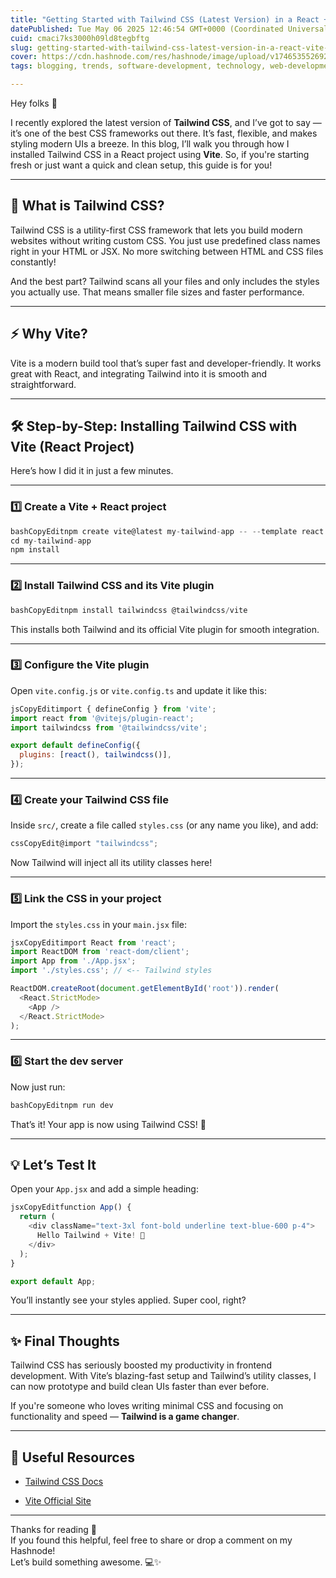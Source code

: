 ```yaml
---
title: "Getting Started with Tailwind CSS (Latest Version) in a React + Vite Project — The Easy Way!🌟"
datePublished: Tue May 06 2025 12:46:54 GMT+0000 (Coordinated Universal Time)
cuid: cmaci7ks3000h09ld8tegbftg
slug: getting-started-with-tailwind-css-latest-version-in-a-react-vite-project-the-easy-way
cover: https://cdn.hashnode.com/res/hashnode/image/upload/v1746535526920/92590972-9311-4564-a558-b68caee15366.png
tags: blogging, trends, software-development, technology, web-development, webdev, learning, reactjs, tech, hashnode, software-engineering, tailwind-css, vite, blogswithcc, explore

---
```


Hey folks 👋

I recently explored the latest version of **Tailwind CSS**, and I’ve got to say — it’s one of the best CSS frameworks out there. It’s fast, flexible, and makes styling modern UIs a breeze. In this blog, I’ll walk you through how I installed Tailwind CSS in a React project using **Vite**. So, if you're starting fresh or just want a quick and clean setup, this guide is for you!

---

## 🚀 What is Tailwind CSS?

Tailwind CSS is a utility-first CSS framework that lets you build modern websites without writing custom CSS. You just use predefined class names right in your HTML or JSX. No more switching between HTML and CSS files constantly!

And the best part? Tailwind scans all your files and only includes the styles you actually use. That means smaller file sizes and faster performance.

---

## ⚡ Why Vite?

Vite is a modern build tool that’s super fast and developer-friendly. It works great with React, and integrating Tailwind into it is smooth and straightforward.

---

## 🛠️ Step-by-Step: Installing Tailwind CSS with Vite (React Project)

Here’s how I did it in just a few minutes.

---

### 1️⃣ Create a Vite + React project

```javascript
bashCopyEditnpm create vite@latest my-tailwind-app -- --template react
cd my-tailwind-app
npm install
```

---

### 2️⃣ Install Tailwind CSS and its Vite plugin

```javascript
bashCopyEditnpm install tailwindcss @tailwindcss/vite
```

This installs both Tailwind and its official Vite plugin for smooth integration.

---

### 3️⃣ Configure the Vite plugin

Open `vite.config.js` or `vite.config.ts` and update it like this:

```javascript
jsCopyEditimport { defineConfig } from 'vite';
import react from '@vitejs/plugin-react';
import tailwindcss from '@tailwindcss/vite';

export default defineConfig({
  plugins: [react(), tailwindcss()],
});
```

---

### 4️⃣ Create your Tailwind CSS file

Inside `src/`, create a file called `styles.css` (or any name you like), and add:

```javascript
cssCopyEdit@import "tailwindcss";
```

Now Tailwind will inject all its utility classes here!

---

### 5️⃣ Link the CSS in your project

Import the `styles.css` in your `main.jsx` file:

```javascript
jsxCopyEditimport React from 'react';
import ReactDOM from 'react-dom/client';
import App from './App.jsx';
import './styles.css'; // <-- Tailwind styles

ReactDOM.createRoot(document.getElementById('root')).render(
  <React.StrictMode>
    <App />
  </React.StrictMode>
);
```

---

### 6️⃣ Start the dev server

Now just run:

```javascript
bashCopyEditnpm run dev
```

That’s it! Your app is now using Tailwind CSS! 🎉

---

## 💡 Let’s Test It

Open your `App.jsx` and add a simple heading:

```javascript
jsxCopyEditfunction App() {
  return (
    <div className="text-3xl font-bold underline text-blue-600 p-4">
      Hello Tailwind + Vite! 👋
    </div>
  );
}

export default App;
```

You’ll instantly see your styles applied. Super cool, right?

---

## ✨ Final Thoughts

Tailwind CSS has seriously boosted my productivity in frontend development. With Vite’s blazing-fast setup and Tailwind’s utility classes, I can now prototype and build clean UIs faster than ever before.

If you're someone who loves writing minimal CSS and focusing on functionality and speed — **Tailwind is a game changer**.

---

## 📝 Useful Resources

* [Tailwind CSS Docs](https://tailwindcss.com/docs/installation/using-vite)
    
* [Vite Official Site](https://vitejs.dev/)
    

---

Thanks for reading 🙌  
If you found this helpful, feel free to share or drop a comment on my Hashnode!  
Let’s build something awesome. 💻✨